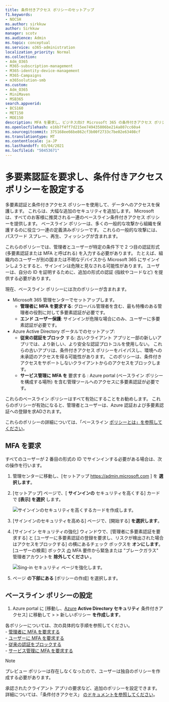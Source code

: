 ```yaml
---
title: 条件付きアクセス ポリシーのセットアップ
f1.keywords:
- NOCSH
ms.author: sirkkuw
author: Sirkkuw
manager: scotv
ms.audience: Admin
ms.topic: conceptual
ms.service: o365-administration
localization_priority: Normal
ms.collection:
- Adm_O365
- M365-subscription-management
- M365-identity-device-management
- M365-Campaigns
- m365solution-smb
ms.custom:
- Adm_O365
- MiniMaven
- MSB365
search.appverid:
- BCS160
- MET150
- MOE150
description: MFA を要求し、ビジネス向け Microsoft 365 の条件付きアクセス ポリシーを設定する方法について説明します。
ms.openlocfilehash: e16b7f4ff7d215ee749435806be214a807cc60a4
ms.sourcegitcommit: 375168ee66be862cf3b00f2733c7be02e63408cf
ms.translationtype: MT
ms.contentlocale: ja-JP
ms.lasthandoff: 03/04/2021
ms.locfileid: "50453671"
---
```

# <a name="require-multi-factor-authentication-and-set-up-conditional-access-policies"></a>多要素認証を要求し、条件付きアクセス ポリシーを設定する

多要素認証と条件付きアクセス ポリシーを使用して、データへのアクセスを保護します。 これらは、大幅な追加のセキュリティを追加します。 Microsoft は、すべてのお客様に推奨される一連のベースライン条件付きアクセス ポリシーを提供します。 ベースライン ポリシーは、多くの一般的な攻撃から組織を保護するのに役立つ一連の定義済みポリシーです。 これらの一般的な攻撃には、パスワード スプレー、再生、フィッシングが含まれます。

これらのポリシーでは、管理者とユーザーが特定の条件下で 2 つ目の認証形式 (多要素認証または MFA と呼ばれる) を入力する必要があります。 たとえば、組織内のユーザーが別の国または不明なデバイスから Microsoft 365 にサインインしようとすると、サインインは危険と見なされる可能性があります。 ユーザーは、自分の ID を証明するために、追加の形式の認証 (指紋やコードなど) を提供する必要があります。

現在、ベースライン ポリシーには次のポリシーが含まれます。

- Microsoft 365 管理センターでセットアップします。
  - **管理者に MFA を要求する**: グローバル管理者を含む、最も特権のある管理者の役割に対して多要素認証が必要です。
  - **エンド ユーザー保護**: サインインが危険な場合にのみ、ユーザーに多要素認証が必要です。 
- Azure Active Directory ポータルでのセットアップ:
  - **従来の認証をブロック** する: 古いクライアント アプリと一部の新しいアプリでは、より新しい、より安全な認証プロトコルを使用しない。 これらの古いアプリは、条件付きアクセス ポリシーをバイパスし、環境への未承認のアクセスを得る可能性があります。 このポリシーは、条件付きアクセスをサポートしないクライアントからのアクセスをブロックします。 
  - **サービス管理に MFA を** 要求する : Azure portal (ベースライン ポリシーを構成する場所) を含む管理ツールへのアクセスに多要素認証が必要です。

これらのベースライン ポリシーはすべて有効にすることをお勧めします。 これらのポリシーが有効になると、管理者とユーザーは、Azure 認証および多要素認証への登録を求ADされます。

これらのポリシーの詳細については、「ベースライン [ポリシーとは」を参照してください](https://docs.microsoft.com/azure/active-directory/conditional-access/concept-baseline-protection)。

## <a name="require-mfa"></a>MFA を要求

すべてのユーザーが 2 番目の形式の ID でサインインする必要がある場合は、次の操作を行います。

1. 管理センターに移動し、[セットアップ <a href="https://go.microsoft.com/fwlink/p/?linkid=837890" target="_blank">https://admin.microsoft.com</a> ] を **選択します**。

2. [セットアップ] ページで、[ **サインインの** セキュリティを高くする] カードで **[表示] を選択** します。

    ![サインインのセキュリティを高くするカードを作成します。](../media/setupmfa.png)
3. [サインインのセキュリティを高める] ページで、[開始する] **を選択します**。

4. [サインイン セキュリティの強化] ウィンドウで、[管理者に多要素認証を要求する] と [ユーザーに多要素認証の登録を要求し、リスクが検出された場合はアクセスをブロックする] の横にあるチェック ボックスを **オンにします**。
    [ユーザーの検索] ボックス [の](m365-campaigns-protect-admin-accounts.md#create-an-emergency-admin-account) MFA 要件から緊急または "ブレークガラス" 管理者アカウントを **除外してください** 。

    ![Sing-in セキュリティ ページを強化します。](../media/requiremfa.png)

5. ページ **の下部にある** [ポリシーの作成] を選択します。

## <a name="set-up-baseline-policies"></a>ベースライン ポリシーの設定

1. Azure portal に [移動し、[Azure](https://portal.azure.com) **Active Directory セキュリティ** 条件付きアクセス] に移動して \>  \> 新しいポリシー **を作成します**。

各ポリシーについては、次の具体的な手順を参照してください。 <br>
    - [管理者に MFA を要求する](https://docs.microsoft.com/azure/active-directory/conditional-access/howto-baseline-protect-administrators) <br>
    - [ユーザーに MFA を要求する](https://docs.microsoft.com/azure/active-directory/conditional-access/howto-baseline-protect-end-users) <br>
    - [従来の認証をブロックする](https://docs.microsoft.com/azure/active-directory/conditional-access/howto-baseline-protect-legacy-auth) <br>
    - [サービス管理に MFA を要求する](https://docs.microsoft.com/azure/active-directory/conditional-access/howto-baseline-protect-azure)

> [!NOTE]
> プレビュー ポリシーは存在しなくなったので、ユーザーは独自のポリシーを作成する必要があります。

承認されたクライアント アプリの要求など、追加のポリシーを設定できます。 詳細については、「条件付きアクセス」 [のドキュメントを参照してください](https://docs.microsoft.com/azure/active-directory/conditional-access/)。
